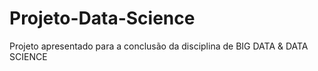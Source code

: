 # Projeto-Data-Science
Projeto apresentado para a conclusão da disciplina de BIG DATA &amp; DATA SCIENCE
